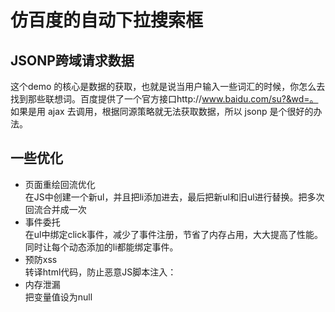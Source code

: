 # 仿百度的自动下拉搜索框
## JSONP跨域请求数据
这个demo 的核心是数据的获取，也就是说当用户输入一些词汇的时候，你怎么去找到那些联想词。百度提供了一个官方接口http://www.baidu.com/su?&wd=。<br>如果是用 ajax 去调用，根据同源策略就无法获取数据，所以 jsonp 是个很好的办法。
## 一些优化
* 页面重绘回流优化<br>
在JS中创建一个新ul，并且把li添加进去，最后把新ul和旧ul进行替换。把多次回流合并成一次
* 事件委托<br>
在ul中绑定click事件，减少了事件注册，节省了内存占用，大大提高了性能。同时让每个动态添加的li都能绑定事件。
* 预防xss<br>
转译html代码，防止恶意JS脚本注入：
* 内存泄漏<br>
把变量值设为null




